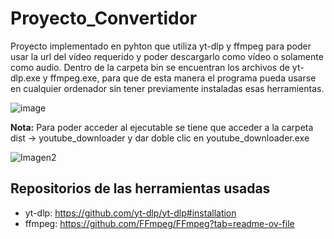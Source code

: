 # Proyecto_Convertidor
Proyecto implementado en pyhton que utiliza yt-dlp y ffmpeg para poder usar la url del vídeo requerido y poder descargarlo como vídeo o solamente como audio.
Dentro de la carpeta bin se encuentran los archivos de yt-dlp.exe y ffmpeg.exe, para que de esta manera el programa pueda usarse en cualquier ordenador sin tener previamente instaladas esas herramientas.

![image](https://github.com/user-attachments/assets/150ed253-233d-4a39-8a6d-9f23addf83ae)

**Nota:** Para poder acceder al ejecutable se tiene que acceder a la carpeta dist -> youtube_downloader y dar doble clic en youtube_downloader.exe

![Imagen2](https://github.com/user-attachments/assets/9297c617-2e35-4028-931f-2a2c915480dd)

## Repositorios de las herramientas usadas
* yt-dlp: https://github.com/yt-dlp/yt-dlp#installation
* ffmpeg: https://github.com/FFmpeg/FFmpeg?tab=readme-ov-file
